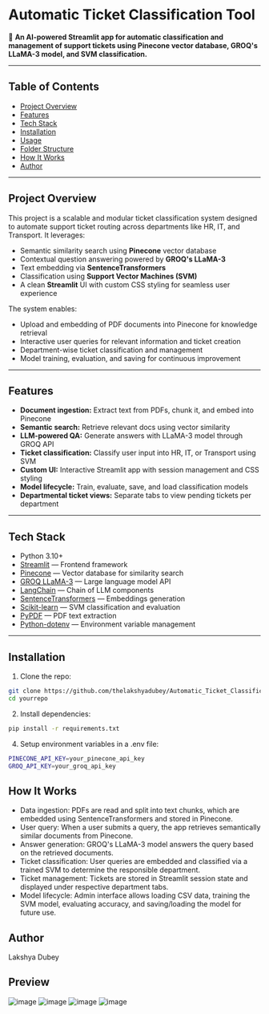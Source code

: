# Automatic Ticket Classification Tool

🎫 **An AI-powered Streamlit app for automatic classification and management of support tickets using Pinecone vector database, GROQ's LLaMA-3 model, and SVM classification.**

---

## Table of Contents

- [Project Overview](#project-overview)  
- [Features](#features)  
- [Tech Stack](#tech-stack)  
- [Installation](#installation)  
- [Usage](#usage)  
- [Folder Structure](#folder-structure)  
- [How It Works](#how-it-works)   
- [Author](#author)

---

## Project Overview

This project is a scalable and modular ticket classification system designed to automate support ticket routing across departments like HR, IT, and Transport. It leverages:

- Semantic similarity search using **Pinecone** vector database
- Contextual question answering powered by **GROQ's LLaMA-3**
- Text embedding via **SentenceTransformers**
- Classification using **Support Vector Machines (SVM)**
- A clean **Streamlit** UI with custom CSS styling for seamless user experience

The system enables:

- Upload and embedding of PDF documents into Pinecone for knowledge retrieval  
- Interactive user queries for relevant information and ticket creation  
- Department-wise ticket classification and management  
- Model training, evaluation, and saving for continuous improvement  

---

## Features

- **Document ingestion:** Extract text from PDFs, chunk it, and embed into Pinecone  
- **Semantic search:** Retrieve relevant docs using vector similarity  
- **LLM-powered QA:** Generate answers with LLaMA-3 model through GROQ API  
- **Ticket classification:** Classify user input into HR, IT, or Transport using SVM  
- **Custom UI:** Interactive Streamlit app with session management and CSS styling  
- **Model lifecycle:** Train, evaluate, save, and load classification models  
- **Departmental ticket views:** Separate tabs to view pending tickets per department  

---

## Tech Stack

- Python 3.10+  
- [Streamlit](https://streamlit.io/) — Frontend framework  
- [Pinecone](https://www.pinecone.io/) — Vector database for similarity search  
- [GROQ LLaMA-3](https://groq.com/) — Large language model API  
- [LangChain](https://langchain.com/) — Chain of LLM components  
- [SentenceTransformers](https://www.sbert.net/) — Embeddings generation  
- [Scikit-learn](https://scikit-learn.org/) — SVM classification and evaluation  
- [PyPDF](https://pypdf.readthedocs.io/en/latest/) — PDF text extraction  
- [Python-dotenv](https://pypi.org/project/python-dotenv/) — Environment variable management  

---

## Installation

1. Clone the repo:
```bash
git clone https://github.com/thelakshyadubey/Automatic_Ticket_Classification_Tool.git
cd yourrepo
```
2. Install dependencies:
```bash
pip install -r requirements.txt
```
4. Setup environment variables in a .env file:
```bash
PINECONE_API_KEY=your_pinecone_api_key
GROQ_API_KEY=your_groq_api_key
```

## How It Works
- Data ingestion: PDFs are read and split into text chunks, which are embedded using SentenceTransformers and stored in Pinecone.
- User query: When a user submits a query, the app retrieves semantically similar documents from Pinecone.
- Answer generation: GROQ's LLaMA-3 model answers the query based on the retrieved documents.
- Ticket classification: User queries are embedded and classified via a trained SVM to determine the responsible department.
- Ticket management: Tickets are stored in Streamlit session state and displayed under respective department tabs.
- Model lifecycle: Admin interface allows loading CSV data, training the SVM model, evaluating accuracy, and saving/loading the model for future use.

## Author
Lakshya Dubey

## Preview
![image](https://github.com/user-attachments/assets/657f37ce-3692-49c7-a3ab-ac2c2a555f92)
![image](https://github.com/user-attachments/assets/7b453883-a0c9-4af9-8f5a-365b4d5b55b3)
![image](https://github.com/user-attachments/assets/f2aa4f2c-22d9-4b1e-bd84-f0253e73e918)
![image](https://github.com/user-attachments/assets/bd5a8706-15f9-46dc-a612-97974426291d)
